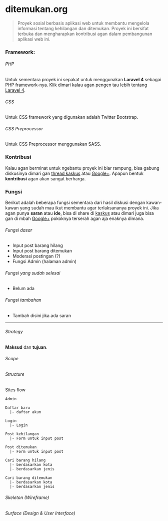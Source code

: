 # ditemukan.org
> Proyek sosial berbasis aplikasi web untuk membantu mengelola informasi tentang kehilangan dan ditemukan. Proyek ini bersifat terbuka dan mengharapkan kontribusi agan dalam pembangunan aplikasi web ini.

### Framework:
###### PHP
Untuk sementara proyek ini sepakat untuk menggunakan **Laravel 4** sebagai PHP framework-nya.
Klik dimari kalau agan pengen tau lebih tentang [Laravel 4](http://laravel.com/).

###### CSS
Untuk CSS framework yang digunakan adalah Twitter Bootstrap.

###### CSS Preprocessor
Untuk CSS Preprocessor menggunakan SASS.

### Kontribusi
Kalau agan berminat untuk ngebantu proyek ini biar rampung, bisa gabung diskusinya dimari gan [thread kaskus](http://www.kaskus.co.id/thread/531b38f841cb17e66e8b45cb/non-profit-mencari-developer-untuk-ditemukanorg/) atau [Google+](https://plus.google.com/u/0/109324412661501708233/posts). Apapun bentuk **kontribusi** agan akan sangat berharga.

### Fungsi
Berikut adalah beberapa fungsi sementara dari hasil diskusi dengan kawan-kawan yang sudah mau ikut membantu agar terlaksananya proyek ini. Jika agan punya **saran** atau **ide**, bisa di share di [kaskus](http://www.kaskus.co.id/thread/531b38f841cb17e66e8b45cb/non-profit-mencari-developer-untuk-ditemukanorg/) atau dimari juga bisa gan di mbah [Google+](https://plus.google.com/u/0/109324412661501708233/posts) pokoknya terserah agan aja enaknya dimana.

###### Fungsi dasar
- Input post barang hilang
- Input post barang ditemukan
- Moderasi postingan (?)
- Fungsi Admin (halaman admin)

###### Fungsi yang sudah selesai
- Belum ada

###### Fungsi tambahan
- Tambah disini jika ada saran

***
###### Strategy
**Maksud** dan **tujuan**.

###### Scope

###### Structure
Sites flow
```
Admin

Daftar baru
  |- daftar akun

Login
  |- Login

Post kehilangan
  |- Form untuk input post

Post ditemukan
  |- Form untuk input post

Cari barang hilang
  |- berdasarkan kota
  |- berdasarkan jenis

Cari barang ditemukan
  |- berdasarkan kota
  |- berdasarkan jenis
```

###### Skeleton (Wireframe)
###### Surface (Design & User Interface)